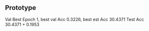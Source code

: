 
## Prototype
Val Best Epoch 1,
best val Acc 0.3226, 
best est Acc 30.4371
Test Acc 30.4371 + 0.1953
